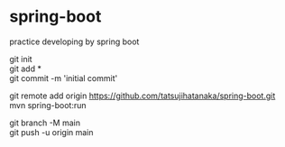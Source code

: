 # spring-boot
practice developing by spring boot

git init  
git add *  
git commit -m 'initial commit'  

git remote add origin https://github.com/tatsujihatanaka/spring-boot.git  
mvn spring-boot:run  

git branch -M main  
git push -u origin main  

